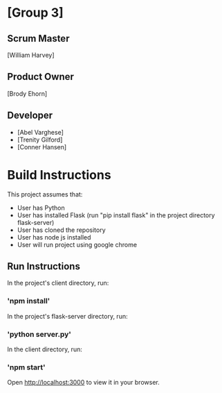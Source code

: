 # [Group 3]
## Scrum Master
[William Harvey]
## Product Owner
[Brody Ehorn]
## Developer
- [Abel Varghese]
- [Trenity Gilford]
- [Conner Hansen]

# Build Instructions

This project assumes that:
- User has Python
- User has installed Flask (run "pip install flask" in the project directory flask-server)
- User has cloned the repository
- User has node js installed
- User will run project using google chrome

## Run Instructions

In the project's client directory, run:

### 'npm install'

In the project's flask-server directory, run:

### 'python server.py'

In the client directory, run:

### 'npm start'

Open [http://localhost:3000](http://localhost:3000) to view it in your browser.
